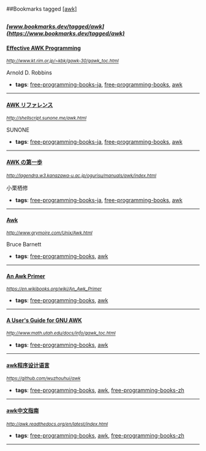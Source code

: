 ##Bookmarks tagged [[awk]](https://www.bookmarks.dev?q=[awk])

_<sup><sup>[www.bookmarks.dev/tagged/awk](https://www.bookmarks.dev/tagged/awk)</sup></sup>_
---
#### [Effective AWK Programming](http://www.kt.rim.or.jp/~kbk/gawk-30/gawk_toc.html)
_<sup>http://www.kt.rim.or.jp/~kbk/gawk-30/gawk_toc.html</sup>_

Arnold D. Robbins
* **tags**: [free-programming-books-ja](../tagged/free-programming-books-ja.md), [free-programming-books](../tagged/free-programming-books.md), [awk](../tagged/awk.md)
---
#### [AWK リファレンス](http://shellscript.sunone.me/awk.html)
_<sup>http://shellscript.sunone.me/awk.html</sup>_

SUNONE
* **tags**: [free-programming-books-ja](../tagged/free-programming-books-ja.md), [free-programming-books](../tagged/free-programming-books.md), [awk](../tagged/awk.md)
---
#### [AWK の第一歩](http://lagendra.w3.kanazawa-u.ac.jp/ogurisu/manuals/awk/index.html)
_<sup>http://lagendra.w3.kanazawa-u.ac.jp/ogurisu/manuals/awk/index.html</sup>_

小栗栖修
* **tags**: [free-programming-books-ja](../tagged/free-programming-books-ja.md), [free-programming-books](../tagged/free-programming-books.md), [awk](../tagged/awk.md)
---
#### [Awk](http://www.grymoire.com/Unix/Awk.html)
_<sup>http://www.grymoire.com/Unix/Awk.html</sup>_

Bruce Barnett
* **tags**: [free-programming-books](../tagged/free-programming-books.md), [awk](../tagged/awk.md)
---
#### [An Awk Primer](https://en.wikibooks.org/wiki/An_Awk_Primer)
_<sup>https://en.wikibooks.org/wiki/An_Awk_Primer</sup>_

* **tags**: [free-programming-books](../tagged/free-programming-books.md), [awk](../tagged/awk.md)
---
#### [A User's Guide for GNU AWK](http://www.math.utah.edu/docs/info/gawk_toc.html)
_<sup>http://www.math.utah.edu/docs/info/gawk_toc.html</sup>_

* **tags**: [free-programming-books](../tagged/free-programming-books.md), [awk](../tagged/awk.md)
---
#### [awk程序设计语言](https://github.com/wuzhouhui/awk)
_<sup>https://github.com/wuzhouhui/awk</sup>_

* **tags**: [free-programming-books](../tagged/free-programming-books.md), [awk](../tagged/awk.md), [free-programming-books-zh](../tagged/free-programming-books-zh.md)
---
#### [awk中文指南](http://awk.readthedocs.org/en/latest/index.html)
_<sup>http://awk.readthedocs.org/en/latest/index.html</sup>_

* **tags**: [free-programming-books](../tagged/free-programming-books.md), [awk](../tagged/awk.md), [free-programming-books-zh](../tagged/free-programming-books-zh.md)
---
